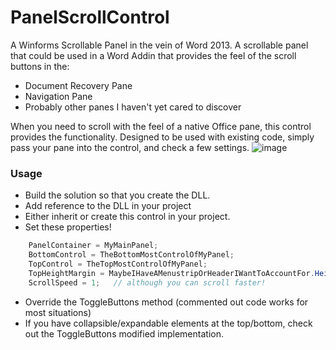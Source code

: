 # PanelScrollControl
A Winforms Scrollable Panel in the vein of Word 2013.  A scrollable panel that could be used in a Word Addin that provides the feel of the scroll buttons in the:

* Document Recovery Pane
* Navigation Pane
* Probably other panes I haven't yet cared to discover

When you need to scroll with the feel of a native Office pane, this control provides the functionality.  Designed to be used with existing code, simply pass your pane into the control, and check a few settings.
![image](http://i.imgur.com/C2r5nV2.gif)


### Usage
* Build the solution so that you create the DLL.
* Add reference to the DLL in your project
* Either inherit or create this control in your project.
* Set these properties!
```c#
    PanelContainer = MyMainPanel;
    BottomControl = TheBottomMostControlOfMyPanel;
    TopControl = TheTopMostControlOfMyPanel;
    TopHeightMargin = MaybeIHaveAMenustripOrHeaderIWantToAccountFor.Height;
    ScrollSpeed = 1;   // although you can scroll faster!
```
* Override the ToggleButtons method (commented out code works for most situations)
* If you have collapsible/expandable elements at the top/bottom, check out the ToggleButtons modified implementation.